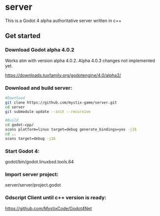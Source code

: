 # server
This is a Godot 4 alpha authoritative server written in c++

## Get started

### Download Godot alpha 4.0.2
Works atm with version alpha 4.0.2.
Alpha 4.0.3 changes not implemented yet.

https://downloads.tuxfamily.org/godotengine/4.0/alpha2/

<!--
### Download and build Godot 4 master branch:
```bash
#Install build dependencies
sudo apt-get install build-essential scons pkg-config libx11-dev libxcursor-dev libxinerama-dev libgl1-mesa-dev libglu-dev libasound2-dev libpulse-dev libudev-dev libxi-dev libxrandr-dev yasm

#Download godot 4 from master branch
git clone https://github.com/godotengine/godot.git
cd godot

#Compile godot editor
scons -j16 platform=linuxbsd

#Compile godot export tools
scons -j16 platform=x11 tools=no target=release_debug bits=64
```
-->
### Download and build server:
```bash
#Download
git clone https://github.com/mystix-game/server.git
cd server
git submodule update --init --recursive

#Build
cd godot-cpp/
scons platform=linux target=debug generate_bindings=yes -j16
cd ..
scons target=debug -j16
```


### Start Godot 4:
godot/bin/godot.linuxbsd.tools.64

### Import server project:
server/server/project.godot

### Gdscript Client until c++ version is ready:
https://github.com/MystixCode/Godot4Net

